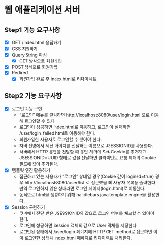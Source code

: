 # 웹 애플리케이션 서버

## Step1 기능 요구사항

- [x] GET /index.html 응답하기
- [x] CSS 지원하기
- [x] Query String 파싱
    - [x] GET 방식으로 회원가입
- [x] POST 방식으로 회원가입
- [x] Redirect
    - [x] 회원가입 완료 후 index.html로 리다이렉트

## Step2 기능 요구사항

- [x] 로그인 기능 구현
    - “로그인” 메뉴를 클릭하면 http://localhost:8080/user/login.html 으로 이동해 로그인할 수 있다.
    - 로그인이 성공하면 index.html로 이동하고, 로그인이 실패하면 /user/login_failed.html로 이동해야 한다.
    - 회원가입한 사용자로 로그인할 수 있어야 한다.
    - 자바 진영에서 세션 아이디를 전달하는 이름으로 JSESSIONID를 사용한다.
    - 서버에서 HTTP 응답을 전달할 때 응답 헤더에 Set-Cookie를 추가하고 JSESSIONID=UUID 형태로 값을 전달하면 클라이언트 요청
      헤더의 Cookie 필드에 값이 추가된다.
- [x] 템플릿 엔진 활용하기
    - 접근하고 있는 사용자가 “로그인” 상태일 경우(Cookie 값이 logined=true) 경우 http://localhost:8080/user/list 로 접근했을 때 사용자 목록을 출력한다. 만약
      로그인하지 않은 상태라면 로그인 페이지(login.html)로 이동한다.
    - 동적으로 html을 생성하기 위해 handlebars.java template engine을 활용한다.
- [x] Session 구현하기
    - 쿠키에서 전달 받은 JSESSIONID의 값으로 로그인 여부를 체크할 수 있어야 한다.
    - 로그인에 성공하면 Session 객체의 값으로 User 객체를 저장한다.
    - 로그인된 상태에서 /user/login 페이지에 HTTP GET method로 접근하면 이미 로그인한 상태니 index.html 페이지로 리다이렉트 처리한다.
